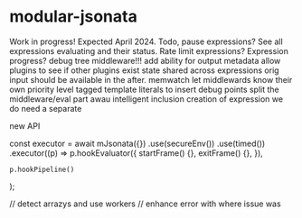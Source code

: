 # modular-jsonata

Work in progress! Expected April 2024.
Todo, pause expressions? See all expressions evaluating and their status.
Rate limit expressions?
Expression progress?
debug tree middleware!!!
add ability for output metadata
allow plugins to see if other plugins exist
state shared across expressions
orig input should be available in the after.
memwatch
let middlewards know their own priority level
tagged template literals to insert debug points
split the middleware/eval part awau
intelligent inclusion
creation of expression
we do need a separate

new API

const executor = await mJsonata({})
.use(secureEnv())
.use(timed())
.executor((p) =>
p.hookEvaluator({
startFrame() {},
exitFrame() {},
}),

    p.hookPipeline()

);

// detect arrazys and use workers
// enhance error with where issue was
